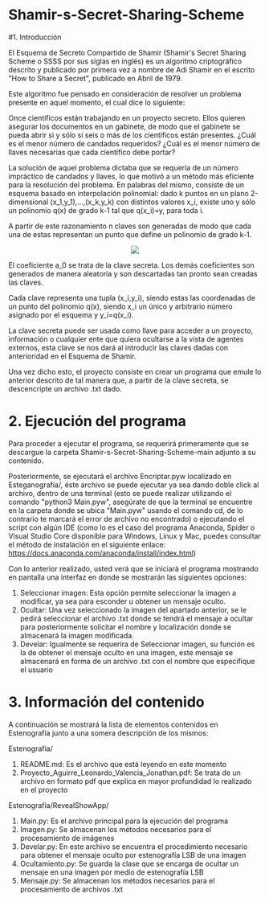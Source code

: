 # Shamir-s-Secret-Sharing-Scheme

#1. Introducción

El Esquema de Secreto Compartido de Shamir (Shamir's Secret Sharing Scheme o SSSS por sus siglas en inglés) es un algoritmo criptográfico descrito y publicado
por primera vez a nombre de Adi Shamir en el escrito "How to Share a Secret", publicado en Abril de 1979.

Este algoritmo fue pensado en consideración de resolver un problema presente en aquel momento, el cual dice lo siguiente:

Once científicos están trabajando en un proyecto secreto. Ellos quieren asegurar los documentos en un gabinete, de modo que el gabinete se pueda abrir si 
y sólo si seis o más de los científicos están presentes. ¿Cuál es el menor número de candados requeridos? ¿Cuál es el menor número de llaves
necesarias que cada científico debe portar?

La solución de aquel problema dictaba que se requería de un número impráctico de candados y llaves, lo que motivó a un método más eficiente para la resolución del problema.
En palabras del mismo, consiste de un esquema basado en interpolación polinomial: dado k puntos en un plano 2-dimensional (x_1,y_1),...,(x_k,y_k) con distintos valores x_i, 
existe uno y sólo un polinomio q(x) de grado k-1 tal que q(x_i)=y, para toda i.

A partir de este razonamiento n claves son generadas de modo que cada una de estas representan un punto que define un polinomio de grado k-1.

<div align="center">
    <img src="https://i.postimg.cc/63wQNnDB/imagen-2022-01-25-205810.png"</img> 
</div>

El coeficiente a_0 se trata de la clave secreta. Los demás coeficientes son generados de manera aleatoria y son descartadas tan pronto sean creadas las claves.

Cada clave representa una tupla (x_i,y_i), siendo estas las coordenadas de un punto del polinomio q(x), siendo x_i un único y arbitrario número asignado por el esquema y y_i=q(x_i). 

La clave secreta puede ser usada como llave para acceder a un proyecto, información o cualquier ente que quiera ocultarse a la vista de agentes externos, esta clave se nos dará al introducir las claves dadas con anterioridad en el Esquema de Shamir.

Una vez dicho esto, el proyecto consiste en crear un programa que emule lo anterior descrito de tal manera que, a partir de la clave secreta, se descencripte un archivo .txt dado.

# 2. Ejecución del programa

Para proceder a ejecutar el programa, se requerirá primeramente que se descargue la carpeta Shamir-s-Secret-Sharing-Scheme-main adjunto a su contenido.

Posteriormente, se ejecutará el archivo Encriptar.pyw localizado en Esteganografia/, éste archivo se puede ejecutar ya sea dando doble click al archivo, dentro de una terminal
(esto se puede realizar utilizando el comando "python3 Main.pyw", asegúrate de que la terminal se encuentre en la carpeta donde se ubica "Main.pyw" usando el comando cd, de lo contrario te marcará el error de archivo no encontrado) o ejecutando el script con algún IDE (como lo es el caso del programa Anaconda, Spider o Visual Studio Core disponible para Windows, Linux y Mac, puedes consultar el método de instalación en el siguiente enlace: https://docs.anaconda.com/anaconda/install/index.html)

Con lo anterior realizado, usted verá que se iniciará el programa mostrando en pantalla una interfaz en donde se mostrarán las siguientes opciones:

1. Seleccionar imagen: Esta opción permite seleccionar la imagen a modificar, ya sea para esconder u obtener un mensaje oculto.
2. Ocultar: Una vez seleccionado la imagen del apartado anterior, se le pedirá seleccionar el archivo .txt donde se tendrá el mensaje a ocultar para posteriormente solicitar el nombre y localización donde se almacenará la imagen modificada.
3. Develar: Igualmente se requeríra de Seleccionar imagen, su función es la de obtener el mensaje oculto en una imagen, este mensaje se almacenará en forma de un archivo .txt con el nombre que especifique el usuario

# 3. Información del contenido

A continuación se mostrará la lista de elementos contenidos en Estenografía junto a una somera descripción de los mismos:

Estenografía/

1. README.md: Es el archivo que está leyendo en este momento
2. Proyecto_Aguirre_Leonardo_Valencia_Jonathan.pdf: Se trata de un archivo en formato pdf que explica en mayor profundidad lo realizado en el proyecto

Estenografía/RevealShowApp/

1. Main.py: Es el archivo principal para la ejecución del programa
2. Imagen.py: Se almacenan los métodos necesarios para el procesamiento de imágenes
3. Develar.py: En este archivo se encuentra el procedimiento necesario para obtener el mensaje oculto por estenografía LSB de una imagen
4. Ocultamiento.py: Se guarda la clase que se encarga de ocultar un mensaje en una imagen por medio de estenografía LSB
5. Mensaje.py: Se almacenan los métodos necesarios para el procesamiento de archivos .txt
